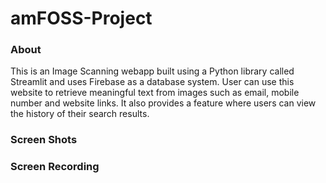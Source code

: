# amFOSS-Project
### About
This is an Image Scanning webapp built using a Python library called Streamlit and uses Firebase as a database system. User can use this website to retrieve meaningful text from images such as email, mobile number and website links. It also provides a feature where users can view the history of their search results.

### Screen Shots
### Screen Recording
